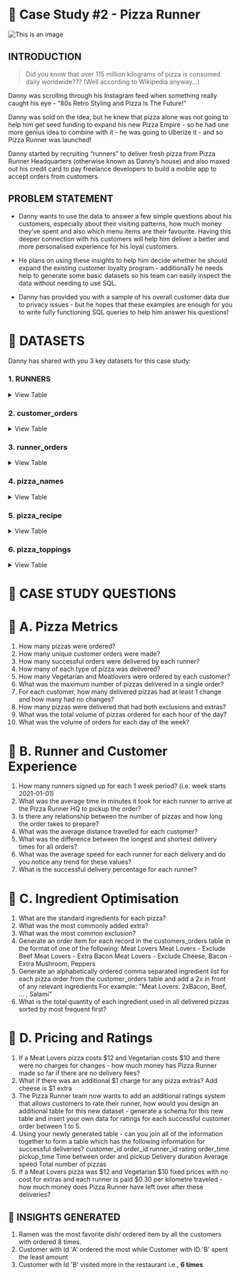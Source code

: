 # :ramen: Case Study #2 - Pizza Runner
![This is an image](https://8weeksqlchallenge.com/images/case-study-designs/2.png)
## INTRODUCTION
> Did you know that over 115 million kilograms of pizza is consumed daily worldwide??? (Well according to Wikipedia anyway…)

Danny was scrolling through his Instagram feed when something really caught his eye - “80s Retro Styling and Pizza Is The Future!”

Danny was sold on the idea, but he knew that pizza alone was not going to help him get seed funding to expand his new Pizza Empire - so he had one more genius idea to combine with it - he was going to Uberize it - and so Pizza Runner was launched!

Danny started by recruiting “runners” to deliver fresh pizza from Pizza Runner Headquarters (otherwise known as Danny’s house) and also maxed out his credit card to pay freelance developers to build a mobile app to accept orders from customers.
## PROBLEM STATEMENT
- Danny wants to use the data to answer a few simple questions about his customers, especially about their visiting patterns, how much money they’ve spent and also which menu items are their favourite. Having this deeper connection with his customers will help him deliver a better and more personalised experience for his loyal customers.

* He plans on using these insights to help him decide whether he should expand the existing customer loyalty program - additionally he needs help to generate some basic datasets so his team can easily inspect the data without needing to use SQL.

+ Danny has provided you with a sample of his overall customer data due to privacy issues - but he hopes that these examples are enough for you to write fully functioning SQL queries to help him answer his questions!

 # **:file_folder: DATASETS**
 Danny has shared with you 3 key datasets for this case study:
   ### **1. RUNNERS**

 <details><summary>
 View Table
 </summary>
The runners table shows the registration_date for each new runner

| runner_id	| | registration_date |
| --------- | | ----------------- |
|    1	     | |     2021-01-01    |
|    2	     | |     2021-01-03    |
|    3	     | |     2021-01-08    |
|    4	     | |     2021-01-15    |

 </details>
    
 ### **2. customer_orders**

 <details><summary>
 View Table
 </summary>
Customer pizza orders are captured in the customer_orders table with 1 row for each individual pizza that is part of the order.

The pizza_id relates to the type of pizza which was ordered whilst the exclusions are the ingredient_id values which should be removed from the pizza and the extras are the ingredient_id values which need to be added to the pizza.

Note that customers can order multiple pizzas in a single order with varying exclusions and extras values even if the pizza is the same type!

The exclusions and extras columns will need to be cleaned up before using them in your queries.

| order_id |	 | customer_id |  | pizza_id |  | exclusions |  | extras |  |     order_time      |
| -------- |  | ----------- |  | -------- |  | ---------- |  | ------ |  | ------------------- |
|    1	    |  |     101	    |  |     1	  	|  |            |  |        |  | 2021-01-01 18:05:02 |
|    2     |  |     101	    |  |     1    |  |            |  |        |  | 2021-01-01 19:00:52 |
|    3     |  |	    102	    |  |     1    |  |            |  |        |  | 2021-01-02 23:51:23 |
|    3	    |  |     102     |	 |     2    |  |            |  |   NaN  |	 | 2021-01-02 23:51:23 |
|    4	    |  |     103	    |  |     1	   |  |     4      |	 |	       |  | 2021-01-04 13:23:46 |
|    4	    |  |     103	    |  |     1	   |  |     4	 	   |  |        |  | 2021-01-04 13:23:46 |
|    4	    |  |     103	    |  |     2	   |  |     4	 	   |  |        |  | 2021-01-04 13:23:46 |
|    5	    |  |     104	    |  |     1	   |  |    null	   |  |   1	   |  | 2021-01-08 21:00:29 |
|    6	    |  |     101	    |  |     2    |	 |    null    |	 |  null  |	 | 2021-01-08 21:03:13 |
|    7	    |  |     105	    |  |     2    |	 |    null    |  |	 1	    |  | 2021-01-08 21:20:29 |
|    8	    |  |     102	    |  |     1    |	 |    null	   |  |  null	 |  | 2021-01-09 23:54:33 |
|    9	    |  |     103	    |  |     1	   |  |     4	     |  |  1, 5	 |  | 2021-01-10 11:22:59 |
|   10	    |  |     104     |	 |     1    |	 |    null	   |  |  null	 |  | 2021-01-11 18:34:49 |
|   10	    |  |     104	    |  |     1    |  |	  2, 6	    |  |  1, 4	 |  | 2021-01-11 18:34:49 |
 
 </details>
 
 ### **3. runner_orders**

 <details><summary>
 View Table
 </summary>
After each orders are received through the system - they are assigned to a runner - however not all orders are fully completed and can be cancelled by the restaurant or the customer.

The pickup_time is the timestamp at which the runner arrives at the Pizza Runner headquarters to pick up the freshly cooked pizzas. The distance and duration fields are related to how far and long the runner had to travel to deliver the order to the respective customer.

There are some known data issues with this table so be careful when using this in your queries - make sure to check the data types for each column in the schema SQL!
  
|  order_id |  | runner_id |  |     pickup_time     |  |	distance   |	 | duration   |	 |      cancellation       |
| --------- |  | --------- |  | ------------------- |  | ---------- |  | ---------- |  | ----------------------- |  
|     1     |	 |     1	    |  | 2021-01-01 18:15:34	|  |    20km	   |  | 32 minutes	|  |                         |
|     2     |	 |     1	    |  | 2021-01-01 19:10:54	|  |    20km    |	 | 27 minutes	|  |                         |
|     3     |  |     1     |	 | 2021-01-03 00:12:37 |	 |    13.4km  |  | 20 mins	   |  |          NaN            |
|     4	    |  |     2     |	 | 2021-01-04 13:53:03 |	 |    23.4	   |  |  40        |  |          NaN            |
|     5	    |  |     3	    |  | 2021-01-08 21:10:57 |	 |    10	     |  |  15        |  |          NaN            |
|     6	    |  |     3	    |  |        null	        |  |    null    |	 |  null      |	 | Restaurant Cancellation |
|     7	    |  |     2     |	 | 2020-01-08 21:30:45	|  |    25km    |	 |  25mins	   |  |          null           |
|     8	    |  |     2     |	 | 2020-01-10 00:15:02	|  |    23.4 km |	 |  15 minute |	 |          null           |
|     9	    |  |     2     |	 |        null	        |  |    null	   |  |  null	     |  |  Customer Cancellation  |
|     10	   |  |     1     |	 | 2020-01-11 18:50:20 |	 |    10km    |	 | 10minutes	 |  |          null           |
 
 </details>
 
  ### **4. pizza_names**

 <details><summary>
 View Table
 </summary>
At the moment - Pizza Runner only has 2 pizzas available the Meat Lovers or Vegetarian!

| pizza_id |  |	pizza_name  |
| -------- |  | ----------- |
|     1    |	 | Meat Lovers |
|     2	   |  | Vegetarian  |
 
 </details>
 
   ### **5. pizza_recipe**

 <details><summary>
 View Table
 </summary>
Each pizza_id has a standard set of toppings which are used as part of the pizza recipe.

| pizza_id |  |	    toppings     |
| -------- |  | ---------------- |
|     1    |	 | 1,2,3,4,5,6,8,10 |
|     2	   |  | 4,6,7,9,11,12    |
 
 </details>
 
 
   ### **6. pizza_toppings**

 <details><summary>
 View Table
 </summary>
This table contains all of the topping_name values with their corresponding topping_id value

| topping_id |	 | topping_name |
| ---------- |  | ------------ |
|     1      |	 |     Bacon    |
|     2	     |  |  BBQ Sauce   |
|     3	     |  |     Beef     |
|     4	     |  |    Cheese    |
|     5	     |  |    Chicken   |
|     6	     |  |   Mushrooms  |
|     7	     |  |   Onions     |
|     8	     |  |  Pepperoni   |
|     9	     |  |  Peppers     |
|    10	     |  |   Salami     |
|    11	     |  |  Tomatoes    |
|    12	     |  | Tomato Sauce |
 
 </details>

 # :speech_balloon: CASE STUDY QUESTIONS
 
  # :speech_balloon: A. Pizza Metrics
  
1. How many pizzas were ordered?
2. How many unique customer orders were made?
3. How many successful orders were delivered by each runner?
4. How many of each type of pizza was delivered?
5. How many Vegetarian and Meatlovers were ordered by each customer?
6. What was the maximum number of pizzas delivered in a single order?
7. For each customer, how many delivered pizzas had at least 1 change and how many had no changes?
8. How many pizzas were delivered that had both exclusions and extras?
9. What was the total volume of pizzas ordered for each hour of the day?
10. What was the volume of orders for each day of the week?

# :speech_balloon: B. Runner and Customer Experience

1. How many runners signed up for each 1 week period? (i.e. week starts 2021-01-01)
2. What was the average time in minutes it took for each runner to arrive at the Pizza Runner HQ to pickup the order?
3. Is there any relationship between the number of pizzas and how long the order takes to prepare?
4. What was the average distance travelled for each customer?
5. What was the difference between the longest and shortest delivery times for all orders?
6. What was the average speed for each runner for each delivery and do you notice any trend for these values?
7. What is the successful delivery percentage for each runner?

# :speech_balloon: C. Ingredient Optimisation

1. What are the standard ingredients for each pizza?
2. What was the most commonly added extra?
3. What was the most common exclusion?
4. Generate an order item for each record in the customers_orders table in the format of one of the following:
Meat Lovers
Meat Lovers - Exclude Beef
Meat Lovers - Extra Bacon
Meat Lovers - Exclude Cheese, Bacon - Extra Mushroom, Peppers
5. Generate an alphabetically ordered comma separated ingredient list for each pizza order from the customer_orders table and add a 2x in front of any relevant ingredients
For example: "Meat Lovers: 2xBacon, Beef, ... , Salami"
6. What is the total quantity of each ingredient used in all delivered pizzas sorted by most frequent first?

# :speech_balloon: D. Pricing and Ratings

1. If a Meat Lovers pizza costs $12 and Vegetarian costs $10 and there were no charges for changes - how much money has Pizza Runner made so far if there are no delivery fees?
2. What if there was an additional $1 charge for any pizza extras?
Add cheese is $1 extra
3. The Pizza Runner team now wants to add an additional ratings system that allows customers to rate their runner, how would you design an additional table for this new dataset - generate a schema for this new table and insert your own data for ratings for each successful customer order between 1 to 5.
4. Using your newly generated table - can you join all of the information together to form a table which has the following information for successful deliveries?
customer_id
order_id
runner_id
rating
order_time
pickup_time
Time between order and pickup
Delivery duration
Average speed
Total number of pizzas
5. If a Meat Lovers pizza was $12 and Vegetarian $10 fixed prices with no cost for extras and each runner is paid $0.30 per kilometre traveled - how much money does Pizza Runner have left over after these deliveries?
 
 ## **:dart: INSIGHTS GENERATED**
 1. Ramen was the most favorite dish/ ordered item by all the customers with ordered 8 times.
 2. Customer with Id 'A' ordered the most while Customer with ID 'B' spent the least amount
 3. Customer with Id 'B' visited more in the restaurant i.e., **6 times**.
